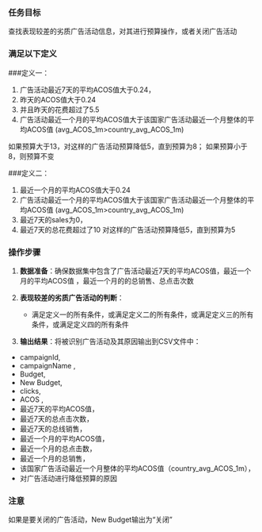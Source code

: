 ### 任务目标
查找表现较差的劣质广告活动信息，对其进行预算操作，或者关闭广告活动

### 满足以下定义

###定义一：
1. 广告活动最近7天的平均ACOS值大于0.24，
2. 昨天的ACOS值大于0.24
3. 并且昨天的花费超过了5.5
4. 广告活动最近一个月的平均ACOS值大于该国家广告活动最近一个月整体的平均ACOS值
(avg_ACOS_1m>country_avg_ACOS_1m)

如果预算大于13，对这样的广告活动预算降低5，直到预算为8；
如果预算小于8，则预算不变


###定义二：
1. 最近一个月的平均ACOS值大于0.24
2. 广告活动最近一个月的平均ACOS值大于该国家广告活动最近一个月整体的平均ACOS值
(avg_ACOS_1m>country_avg_ACOS_1m)
3. 最近7天的sales为0，
4. 最近7天的总花费超过了10
对这样的广告活动预算降低5，直到预算为5


### 操作步骤
1. **数据准备**：确保数据集中包含了广告活动最近7天的平均ACOS值，最近一个月的平均ACOS值
，最近一个月的的总销售、总点击次数

2. **表现较差的劣质广告活动的判断**：
   - 满足定义一的所有条件，或满足定义二的所有条件，或满足定义三的所有条件，或满足定义四的所有条件

3. **输出结果**：将被识别广告活动及其原因输出到CSV文件中：
- campaignId,
- campaignName ,
- Budget,
- New Budget,
- clicks,
- ACOS ,
- 最近7天的平均ACOS值，
- 最近7天的总点击次数，
- 最近7天的总线销售，
- 最近一个月的平均ACOS值，
- 最近一个月的总点击数，
- 最近一个月的总销售，
- 该国家广告活动最近一个月整体的平均ACOS值（country_avg_ACOS_1m），
- 对广告活动进行降低预算的原因
### 注意
如果是要关闭的广告活动，New Budget输出为“关闭”
